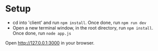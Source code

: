 # Setup
- cd into 'client' and run `npm install`. Once done, run `npm run dev`
- Open a new terminal window, in the root directory, run `npm install`. Once done, run `node app.js`

Open http://127.0.0.1:3000 in your browser.
